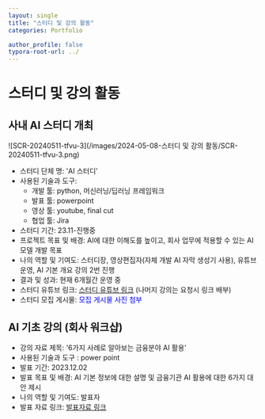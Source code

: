 ```yaml
---
layout: single
title: "스터디 및 강의 활동"
categories: Portfolio

author_profile: false
typora-root-url: ../
---
```

# 스터디 및 강의 활동

## 사내 AI 스터디 개최

![SCR-20240511-tfvu-3](/images/2024-05-08-스터디 및 강의 활동/SCR-20240511-tfvu-3.png)

- 스터디 단체 명: 'AI 스터디'
- 사용된 기술과 도구: 
  - 개발 툴: python, 머신러닝/딥러닝 프레임워크
  - 발표 툴: powerpoint
  - 영상 툴: youtube, final cut
  - 협업 툴: Jira
- 스터디 기간: 23.11-진행중
- 프로젝트 목표 및 배경: AI에 대한 이해도를 높이고, 회사 업무에 적용할 수 있는 AI 모델 개발 목표
- 나의 역할 및 기여도: 스터디장, 영상편집자(자체 개발 AI 자막 생성기 사용), 유튜브 운영, AI 기본 개요 강의 2번 진행
- 결과 및 성과:  현재 6개월간 운영 중
- 스터디 유튜브 링크: <a href="https://youtu.be/1UOTBJcCWSs" target="_blank">스터디 유튜브 링크</a>   (나머지 강의는 요청시 링크 배부)
- 스터디 모집 게시물:  <a onclick="window.open('/images/2024-05-08-스터디 및 강의 활동/SCR-20240511-tfvu-3.png', 'popup', 'width=600,height=400')" 
     style="color: blue; cursor: pointer;">모집 게시물 사진 첨부</a>

## AI 기초 강의 (회사 워크샵)

- 강의 자료 제목: '6가지 사례로 알아보는 금융분야 AI 활용'
- 사용된 기술과 도구 : power point
- 발표 기간: 2023.12.02
- 발표 목표 및 배경: AI 기본 정보에 대한 설명 및 금융기관 AI 활용에 대한 6가지 대안 제시
- 나의 역할 및 기여도: 발표자
- 발표 자료 링크: <a href="https://www.dropbox.com/scl/fi/kzcs454md0mx2e3q56oty/AI_20_presentation_fin.pptx?rlkey=3j01hceor46xqvrgkywzk3u1k&dl=0" target="_blank">발표자료 링크</a>

